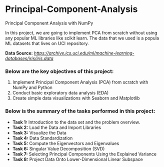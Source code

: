 # Principal-Component-Analysis
Principal Component Analysis with NumPy

In this project, we are going to implement PCA from scratch without using any popular ML libraries like scikit learn. The data that we used is a popula ML datasets that lives on UCI repository.

 __Data Source:__ *https://archive.ics.uci.edu/ml/machine-learning-databases/iris/iris.data*


### Below are the key objectives of this project:
1.	Implement Principal Component Analysis (PCA) from scratch with NumPy and Python
2.	Conduct basic exploratory data analysis (EDA)
3.	Create simple data visualizations with Seaborn and Matplotlib


### Below is the summary of the tasks performed in this project:
- __Task 1:__ Introduction to the data set and the problem overview.
- __Task 2:__ Load the Data and Import Libraries
- __Task 3:__ Visualize the Data
- __Task 4:__ Data Standardization
- __Task 5:__ Compute the Eigenvectors and Eigenvalues
- __Task 6:__ Singular Value Decomposition (SVD)
- __Task 7:__ Selecting Principal Components Using the Explained Variance
- __Task 8:__ Project Data Onto Lower-Dimensional Linear Subspace
